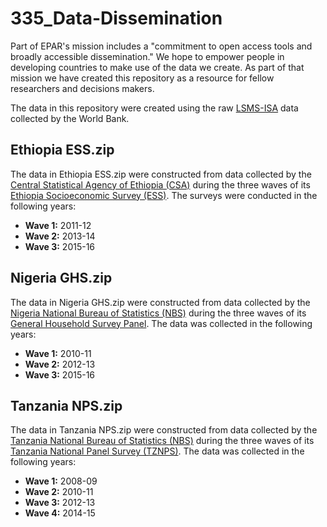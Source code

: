 # 335_Data-Dissemination

Part of EPAR's mission includes a "commitment to open access tools and broadly
accessible dissemination." We hope to empower people in developing countries to
make use of the data we create. As part of that mission we have created this
repository as a resource for fellow researchers and decisions makers. 

The data in this repository were created using the raw
[LSMS-ISA](http://surveys.worldbank.org/lsms/programs/integrated-surveys-agriculture-ISA)
data collected by the World Bank. 

## Ethiopia ESS.zip

The data in Ethiopia ESS.zip were constructed from data collected by the 
[Central Statistical Agency of Ethiopia (CSA)](http://www.csa.gov.et/) during 
the three waves of its [Ethiopia Socioeconomic Survey
(ESS)](http://surveys.worldbank.org/lsms/programs/integrated-surveys-agriculture-ISA/ethiopia).
The surveys were conducted in the following years:

* __Wave 1:__ 2011-12
* __Wave 2:__ 2013-14
* __Wave 3:__ 2015-16

## Nigeria GHS.zip

The data in Nigeria GHS.zip were constructed from data collected by the 
[Nigeria National Bureau of Statistics (NBS)](http://www.nigerianstat.gov.ng/)
during the three waves of its [General Household Survey
Panel](http://surveys.worldbank.org/lsms/programs/integrated-surveys-agriculture-ISA/nigeria).
The data was collected in the following years:

* __Wave 1:__ 2010-11
* __Wave 2:__ 2012-13
* __Wave 3:__ 2015-16

## Tanzania NPS.zip

The data in Tanzania NPS.zip were constructed from data collected by the 
[Tanzania National Bureau of Statistics (NBS)](http://www.nbs.go.tz/) during the
three waves of its [Tanzania National Panel Survey (TZNPS)](
surveys.worldbank.org/lsms/programs/integrated-surveys-agriculture-ISA/tanzania).
The data was collected in the following years:

* __Wave 1:__ 2008-09
* __Wave 2:__ 2010-11
* __Wave 3:__ 2012-13
* __Wave 4:__ 2014-15

